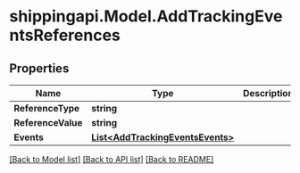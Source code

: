 
# shippingapi.Model.AddTrackingEventsReferences

## Properties

Name | Type | Description | Notes
------------ | ------------- | ------------- | -------------
**ReferenceType** | **string** |  | [optional] 
**ReferenceValue** | **string** |  | [optional] 
**Events** | [**List&lt;AddTrackingEventsEvents&gt;**](AddTrackingEventsEvents.md) |  | [optional] 

[[Back to Model list]](../README.md#documentation-for-models)
[[Back to API list]](../README.md#documentation-for-api-endpoints)
[[Back to README]](../README.md)


